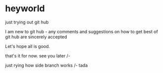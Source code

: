 # heyworld
just trying out  git hub


I am new to git hub - any comments and suggestions on how to get best of git hub are sincerely accepted

Let's hope all is good.

that's it for now. see you later /-



just rying how side branch works /- tada
